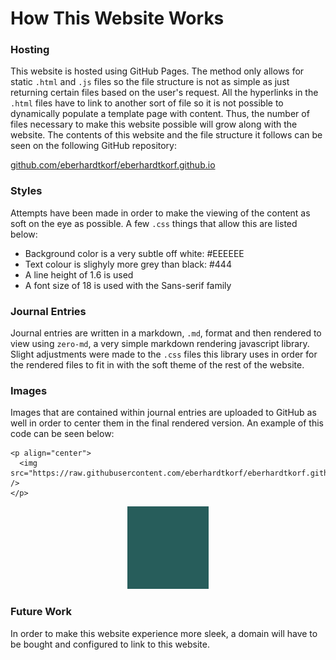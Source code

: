 # How This Website Works

### Hosting

This website is hosted using GitHub Pages. The method only allows for static `.html` and `.js` files so the file structure is not as simple as just returning certain files based on the user's request. All the hyperlinks in the `.html` files have to link to another sort of file so it is not possible to dynamically populate a template page with content. Thus, the number of files necessary to make this website possible will grow along with the website. The contents of this website and the file structure it follows can be seen on the following GitHub repository:

[github.com/eberhardtkorf/eberhardtkorf.github.io](https://github.com/eberhardtkorf/eberhardtkorf.github.io)

### Styles

Attempts have been made in order to make the viewing of the content as soft on the eye as possible. A few `.css` things that allow this are listed below:

* Background color is a very subtle off white: #EEEEEE
* Text colour is slighyly more grey than black: #444
* A line height of 1.6 is used
* A font size of 18 is used with the Sans-serif family

### Journal Entries

Journal entries are written in a markdown, `.md`, format and then rendered to view using `zero-md`, a very simple markdown rendering javascript library. Slight adjustments were made to the `.css` files this library uses in order for the rendered files to fit in with the soft theme of the rest of the website.

### Images

Images that are contained within journal entries are uploaded to GitHub as well in order to center them in the final rendered version. An example of this code can be seen below:

```
<p align="center">
  <img src="https://raw.githubusercontent.com/eberhardtkorf/eberhardtkorf.github.io/main/pages/journal/entries/readmes/readme_images/test.png" />
</p>
```

<p align="center">
  <img src="https://raw.githubusercontent.com/eberhardtkorf/eberhardtkorf.github.io/main/pages/journal/entries/readmes/readme_images/test.png" />
</p>

### Future Work

In order to make this website experience more sleek, a domain will have to be bought and configured to link to this website.


